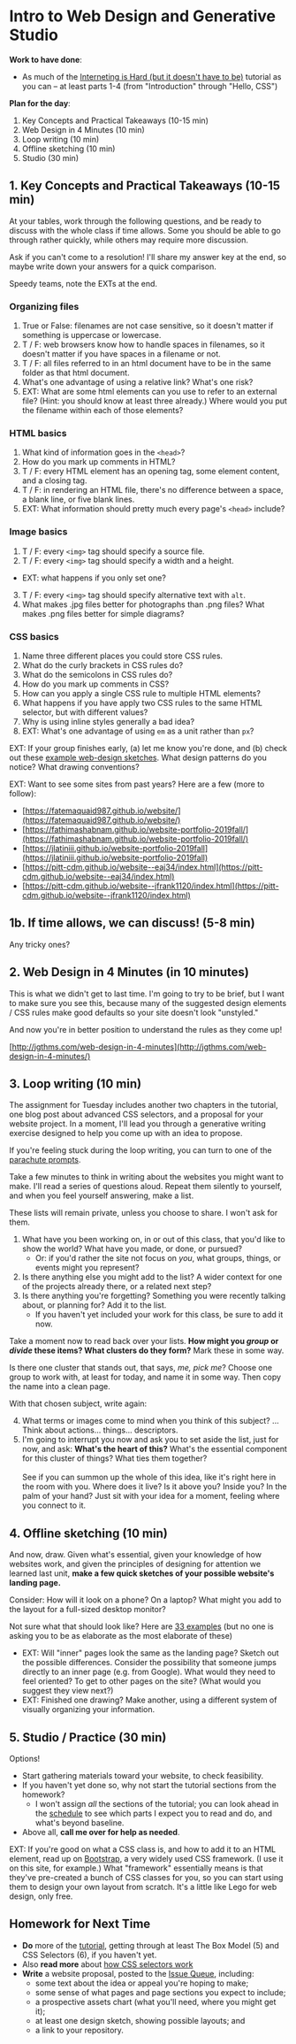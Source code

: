 
# Intro to Web Design and Generative Studio

**Work to have done**:
* As much of the [Interneting is Hard (but it doesn't have to be)](https://internetingishard.com/html-and-css/) tutorial as you can – at least parts 1-4 (from "Introduction" through "Hello, CSS")

**Plan for the day**:

1. Key Concepts and Practical Takeaways (10-15 min)
2. Web Design in 4 Minutes (10 min)
3. Loop writing (10 min)
4. Offline sketching (10 min)
5. Studio (30 min)

## 1. Key Concepts and Practical Takeaways (10-15 min) <!-- so aim to be done by 2:45 UPDATE actually took until 3:00 -->

At your tables, work through the following questions, and be ready to discuss with the whole class if time allows. Some you should be able to go through rather quickly, while others may require more discussion.

Ask if you can't come to a resolution! I'll share my answer key at the end, so maybe write down your answers for a quick comparison.

Speedy teams, note the EXTs at the end. <!-- and please do skip the EXTs in the middle until you've gone through all the non-EXT questions, just to save time for studio at the end. -->


### Organizing files

1. True or False: filenames are not case sensitive, so it doesn't matter if something is uppercase or lowercase.
2. T / F: web browsers know how to handle spaces in filenames, so it doesn't matter if you have spaces in a filename or not.
3. T / F: all files referred to in an html document have to be in the same folder as that html document.
4. What's one advantage of using a relative link? <!-- easier to change folder names / servers --> What's one risk? <!-- link could break -->
5. EXT: What are some html elements can you use to refer to an external file? (Hint: you should know at least three already.) Where would you put the filename within each of those elements? <!-- <a href="">, <img src="">, <link href=""> -->


### HTML basics
1. What kind of information goes in the `<head>`?
2. How do you mark up comments in HTML?
3. T / F: every HTML element has an opening tag, some element content, and a closing tag.
4. T / F: in rendering an HTML file, there's no difference between a space, a blank line, or five blank lines.
5. EXT: What information should pretty much every page's `<head>` include? <!-- <title>, <meta charset='UTF-8'/> (or whatever actual charset makes sense), <link rel="stylesheet"> -->

### Image basics
1. T / F: every `<img>` tag should specify a source file.
2. T / F: every `<img>` tag should specify a width and a height.
 - EXT: what happens if you only set one?
3. T / F: every `<img>` tag should specify alternative text with `alt`.
4. What makes .jpg files better for photographs than .png files? What makes .png files better for simple diagrams?

### CSS basics
1. Name three different places you could store CSS rules. <!-- external stylesheet, page-specific <style> in the <head>, inline style in the attributes of an html element -->
2. What do the curly brackets in CSS rules do?
3. What do the semicolons in CSS rules do?
4. How do you mark up comments in CSS?
5. How can you apply a single CSS rule to multiple HTML elements?  
6. What happens if you have apply two CSS rules to the same HTML selector, but with different values? <!-- FOR NEXT TIME: cut this question! Or at least save it until after they've read the CSS selectors tutorial. Why is this even here? -->
7. Why is using inline styles generally a bad idea?
8. EXT: What's one advantage of using `em` as a unit rather than `px`? <!-- FOR NEXT TIME: Make this a non-EXT, and add an EXT that follows up on question 1 (i.e. parallel to the EXT for HTML basics), e.g. when would you want to use each of those locations? -->

EXT: If your group finishes early, (a) let me know you're done, and (b) check out these [example web-design sketches](http://designbeep.com/2012/05/17/33-great-examples-of-web-design-sketches/). What design patterns do you notice? What drawing conventions?

EXT: Want to see some sites from past years? Here are a few (more to follow):
* [https://fatemaquaid987.github.io/website/](https://fatemaquaid987.github.io/website/)
* [https://fathimashabnam.github.io/website-portfolio-2019fall/](https://fathimashabnam.github.io/website-portfolio-2019fall/)
* [https://jlatiniii.github.io/website-portfolio-2019fall](https://jlatiniii.github.io/website-portfolio-2019fall)
* [https://pitt-cdm.github.io/website--eaj34/index.html](https://pitt-cdm.github.io/website--eaj34/index.html)
* [https://pitt-cdm.github.io/website--jfrank1120/index.html](https://pitt-cdm.github.io/website--jfrank1120/index.html)

## 1b. If time allows, we can discuss! (5-8 min) <!-- Aim to be done by 2:50... or 3:00 latest! -->
<!-- Answer key below, but also in print-friendly ../uploads/web-tutorial--1-3--answer-key.docx

Organizing files:
1. F: filenames *are* case-sensitive
2. F: it looks ugly with %20
3. F: you can refer to other folders within the root
4. advantage: easier to move the project. risk: link could break silently
5. (EXT) <a href="">, <img src="">, <link href="">

HTML basics
1. metadata!
2. <!-- comments -->
<!-- (oops, gotta restart this comment now)
3. F: trick question. <img />, <br />, and <hr /> are self-closers.
4. True!
5. (EXT) every <head> should include <meta charset='UTF-8'/> and a <title>... and probably a <link rel="stylesheet">

Image basics
1. T: img doesn't function without a src
2. F: width and height are often better set in css
3. T: alt is required.
4. jpgs are lossy, but with photos it's hard to tell. with line diagrams, jpg leads to compression artifacts, and png offers transparency.

CSS basics
1. external stylesheet, page-specific <style> in the <head>, inline style in the attributes of an html element
2. assign rules to selectors / define a ruleset
3. distinguish rules within a ruleset
4. /*  */
5. connect selectors with a comma before a shared set of {}
6. specificity wins; last rule wins.
7. inline styles override the stylesheet, can't make changes in one fell swoop
8. (EXT) em's are way more responsive!
-->

Any tricky ones?
<!-- Ones I think are tricky: Images 2 and 3; CSS 6; -->

## 2. Web Design in 4 Minutes (in 10 minutes) <!-- aiming for 2:50-3:00, END NO LATER THAN no later than 3:05. Move, move, move through the first parts! If you can't start until after 3:00, assign it for homework instead. OOPS, went until 3:20... time to beef up this note... -->

<!-- Better yet, FOR NEXT TIME, just skip this until after they've done the Box Model tutorial, so they know what the heck margin and padding are. Or assign it for homework at that point? As the first part of studio, so people can call you over with questions? This is perhaps better self-paced, because it's obvious to some and opaque to others.
-->

This is what we didn't get to last time. I'm going to try to be brief, but I want to make sure you see this, because many of the suggested design elements / CSS rules make good defaults so your site doesn't look "unstyled."

And now you're in better position to understand the rules as they come up!

[http://jgthms.com/web-design-in-4-minutes](http://jgthms.com/web-design-in-4-minutes/)


## 3. Loop writing (10 min) <!-- aiming for 3:05-3:20 -->
The assignment for Tuesday includes another two chapters in the tutorial, one blog post about advanced CSS selectors, and a proposal for your website project. In a moment, I'll lead you through a generative writing exercise designed to help you come up with an idea to propose.

<div class="alert alert-info">
If you're feeling stuck during the loop writing, you can turn to one of the <a href="https://github.com/benmiller314/website-portfolio-2020spring#parachute-prompts">parachute prompts</a>.
</div>

Take a few minutes to think in writing about the websites you might want to make. I'll read a series of questions aloud. Repeat them silently to yourself, and when you feel yourself answering, make a list.

These lists will remain private, unless you choose to share. I won't ask for them.

1. What have you been working on, in or out of this class, that you'd like to show the world? What have you made, or done, or pursued?
    - Or: if you'd rather the site not focus on _you_, what groups, things, or events might you represent?
2. Is there anything else you might add to the list? A wider context for one of the projects already there, or a related next step?
3. Is there anything you're forgetting? Something you were recently talking about, or planning for? Add it to the list.
    - If you haven't yet included your work for this class, be sure to add it now.

Take a moment now to read back over your lists. **How might you _group_ or _divide_ these items? What clusters do they form?** Mark these in some way.

Is there one cluster that stands out, that says, _me, pick me_? Choose one group to work with, at least for today, and name it in some way. Then copy the name into a clean page.

With that chosen subject, write again:

4. What terms or images come to mind when you think of this subject? ... Think about actions... things... descriptors.
5. I'm going to interrupt you now and ask you to set aside the list, just for now, and ask: **What's the heart of this?** What's the essential component for this cluster of things? What ties them together? <br/><br/>See if you can summon up the whole of this idea, like it's right here in the room with you. Where does it live? Is it above you? Inside you? In the palm of your hand? Just sit with your idea for a moment, feeling where you connect to it.

## 4. Offline sketching (10 min)
And now, draw. Given what's essential, given your knowledge of how websites work, and given the principles of designing for attention we learned last unit, **make a few quick sketches of your possible website's landing page.**

Consider: How will it look on a phone? On a laptop? What might you add to the layout for a full-sized desktop monitor?

Not sure what that should look like? Here are [33 examples](http://designbeep.com/2012/05/17/33-great-examples-of-web-design-sketches/) (but no one is asking you to be as elaborate as the most elaborate of these)

* EXT: Will "inner" pages look the same as the landing page? Sketch out the possible differences. Consider the possibility that someone jumps directly to an inner page (e.g. from Google). What would they need to feel oriented? To get to other pages on the site? (What would you suggest they view next?)
* EXT: Finished one drawing? Make another, using a different system of visually organizing your information.


## 5. Studio / Practice (30 min)

Options!

* Start gathering materials toward your website, to check feasibility.
* If you haven't yet done so, why not start the tutorial sections from the homework?
  - I won't assign *all* the sections of the tutorial; you can look ahead in the [schedule]({{site.github_url}}/schedule) to see which parts I expect you to read and do, and what's beyond baseline.
* Above all, **call me over for help as needed**.

EXT: If you're good on what a CSS class is, and how to add it to an HTML element, read up on [Bootstrap](https://getbootstrap.com/), a very widely used CSS framework. (I use it on this site, for example.) What "framework" essentially means is that they've pre-created a bunch of CSS classes for you, so you can start using them to design your own layout from scratch. It's a little like Lego for web design, only free.


## Homework for Next Time

* **Do** more of the [tutorial](https://internetingishard.com/html-and-css/), getting through at least The Box Model (5) and CSS Selectors (6), if you haven't yet.
* Also **read more** about [how CSS selectors work](https://css-tricks.com/how-css-selectors-work/)
* **Write** a website proposal, posted to the [Issue Queue]({{site.github.issues_url}}/), including:
    - some text about the idea or appeal you're hoping to make;
    - some sense of what pages and page sections you expect to include;
    - a prospective assets chart (what you'll need, where you might get it);
    - at least one design sketch, showing possible layouts; and
    - a link to your repository.
<!-- * When you've finished that, if you haven't yet done so, open the `docs` folder in your forked assignment repo, and read there about how you can take your site public (when you're ready). -->

